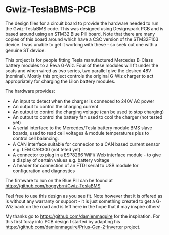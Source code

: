# Gwiz-TeslaBMS-PCB
The design files for a circuit board to provide the hardware needed to run the Gwiz-TeslaBMS code. This was designed using Designspark PCB and is based around using an STM32 Blue Pill board. Note that there are many copies of this board around which have a CSC version of the STM32F103 device. I was unable to get it working with these - so seek out one with a genuine ST device.

This project is for people fitting Tesla manufactured Mercedes B-Class battery modules to a Reva G-Wiz. Four of these modules will fit under the seats and when wired as two series, two parallel give the desired 48V (nominal). Mostly this project controls the original G-Wiz charger to act appropriately for charging the LiIon battery modules.

The hardware provides:
- An input to detect when the charger is conneced to 240V AC power
- An output to control the charging current
- An output to control the charging voltage (can be used to stop charging)
- An output to control the battery fan used to cool the charger (not tested yet)
- A serial interface to the Mercedes/Tesla battery module BMS slave boards, used to read cell voltages & module temperatures plus to control cell balancing.
- A CAN interface suitable for connecion to a CAN based current sensor e.g. LEM CAB300 (not teted yet)
- A connector to plug in a ESP8266 WiFi/ Web interface module - to give a display of certain values e.g. battery voltage
- A header for connection of an FTDI serial to USB module for configuration and diagnostics

The firmware to run on the Blue Pill can be found at https://github.com/boggybrn/Gwiz-TeslaBMS 

Feel free to use this design as you see fit. Note however that it is offered as is without any warranty or support - it is just something created to get a G-Wiz back on the road and is left here in the hope that it may inspire others!

My thanks go to https://github.com/damienmaguire for the inspiration. For this first foray into PCB design I started by adapting his https://github.com/damienmaguire/Prius-Gen-2-Inverter project.